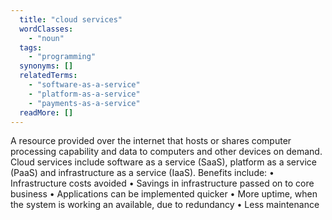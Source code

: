 ```yaml
---
  title: "cloud services"
  wordClasses:
    - "noun"
  tags:
    - "programming"
  synonyms: []
  relatedTerms:
    - "software-as-a-service"
    - "platform-as-a-service"
    - "payments-as-a-service"
  readMore: []
---
```

A resource provided over the internet that hosts or shares computer processing capability and data to computers and other devices on demand. Cloud services include software as a service (SaaS), platform as a service (PaaS) and infrastructure as a service (IaaS).
Benefits include:
• Infrastructure costs avoided
• Savings in infrastructure passed on to core business
• Applications can be implemented quicker
• More uptime, when the system is working an available, due to redundancy
• Less maintenance
